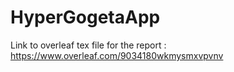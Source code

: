 # HyperGogetaApp

Link to overleaf tex file for the report : https://www.overleaf.com/9034180wkmysmxvpvnv
